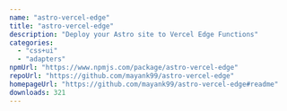 ```yaml
---
name: "astro-vercel-edge"
title: "astro-vercel-edge"
description: "Deploy your Astro site to Vercel Edge Functions"
categories:
  - "css+ui"
  - "adapters"
npmUrl: "https://www.npmjs.com/package/astro-vercel-edge"
repoUrl: "https://github.com/mayank99/astro-vercel-edge"
homepageUrl: "https://github.com/mayank99/astro-vercel-edge#readme"
downloads: 321
---
```

